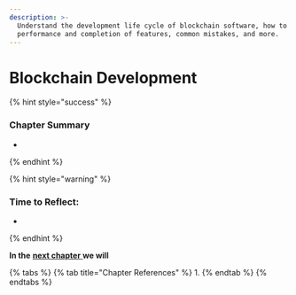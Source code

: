 ```yaml
---
description: >-
  Understand the development life cycle of blockchain software, how to evaluate
  performance and completion of features, common mistakes, and more.
---
```


# Blockchain Development

{% hint style="success" %}
### **Chapter Summary**

* 
{% endhint %}

{% hint style="warning" %}
### **Time to Reflect:**

* 
{% endhint %}

**In the** [**next chapter** ](https://learn.accrubit.com/blockchain-for-business/business-use-cases)**we will**

{% tabs %}
{% tab title="Chapter References" %}
1. 
{% endtab %}
{% endtabs %}

